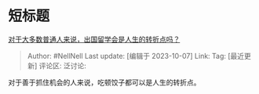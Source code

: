 # 短标题
[对于大多数普通人来说，出国留学会是人生的转折点吗？](https://www.zhihu.com/question/624334324/answer/3240574529)

> Author: #NellNell
> Last update: [编辑于 2023-10-07]
> Link:
> Tag: [最近更新]
> 评论区:
> 泛讨论:

对于善于抓住机会的人来说，吃顿饺子都可以是人生的转折点。